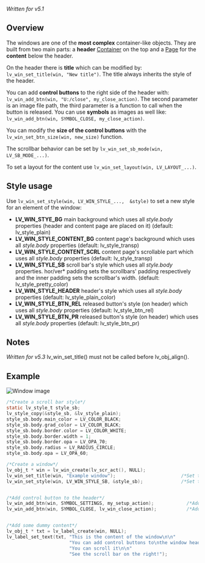 _Written for v5.1_

## Overview

The windows are one of the **most complex** container-like objects. They are built from two main parts: a **header** [Container](/Container) on the top and a [Page](/Page) for the **content** below the header. 

On the header there is **title** which can be modified by: `lv_win_set_title(win, "New title")`. The title always inherits the style of the header.

You can add **control buttons** to the right side of the header with: `lv_win_add_btn(win, "U:/close", my_close_action)`. The second parameter is an image file path, the third parameter is a function to call when the button is released. You can use **symbols** as images as well like: `lv_win_add_btn(win, SYMBOL_CLOSE, my_close_action)`. 

You can modify the **size of the control buttons** with the `lv_win_set_btn_size(win, new_size)` function.

The scrollbar behavior can be set by `lv_win_set_sb_mode(win, LV_SB_MODE_...)`.

To set a layout for the content use `lv_win_set_layout(win, LV_LAYOUT_...)`. 

## Style usage

Use `lv_win_set_style(win, LV_WIN_STYLE_...,  &style)` to set a new style for an element of the window:

- **LV_WIN_STYE_BG** main background which uses all _style.body_ properties (header and content page are placed on it) (default: lv_style_plain)
- **LV_WIN_STYLE_CONTENT_BG** content page's background which uses all _style.body_ properties (default: lv_style_transp)
- **LV_WIN_STYLE_CONTENT_SCRL** content page's scrollable part which uses all _style.body_ properties (default: lv_style_transp)
- **LV_WIN_STYLE_SB** scroll bar's style which uses all _style.body_ properties. hor/ver* padding sets the scrollbars' padding respectively and the inner padding sets the scrollbar's width.  (default: lv_style_pretty_color)
- **LV_WIN_STYLE_HEADER** header's style which uses all _style.body_ properties (default: lv_style_plain_color)
- **LV_WIN_STYLE_BTN_REL** released button's style (on header) which uses all _style.body_ properties (default: lv_style_btn_rel)
- **LV_WIN_STYLE_BTN_PR** released button's style (on header) which uses all _style.body_ properties (default: lv_style_btn_pr)

## Notes
_Written for v5.3_
lv_win_set_title() must not be called before lv_obj_align().

## Example
![Window image](http://docs.littlevgl.com/img/window-lv_win.png)
```c
/*Create a scroll bar style*/
static lv_style_t style_sb;
lv_style_copy(&style_sb, &lv_style_plain);
style_sb.body.main_color = LV_COLOR_BLACK;
style_sb.body.grad_color = LV_COLOR_BLACK;
style_sb.body.border.color = LV_COLOR_WHITE;
style_sb.body.border.width = 1;
style_sb.body.border.opa = LV_OPA_70;
style_sb.body.radius = LV_RADIUS_CIRCLE;
style_sb.body.opa = LV_OPA_60;

/*Create a window*/
lv_obj_t * win = lv_win_create(lv_scr_act(), NULL);
lv_win_set_title(win, "Example window");                        /*Set the title*/
lv_win_set_style(win, LV_WIN_STYLE_SB, &style_sb);              /*Set the scroll bar style*/


/*Add control button to the header*/
lv_win_add_btn(win, SYMBOL_SETTINGS, my_setup_action);            /*Add a setup button*/
lv_win_add_btn(win, SYMBOL_CLOSE, lv_win_close_action);           /*Add close button and use built-in close action*/


/*Add some dummy content*/
lv_obj_t * txt = lv_label_create(win, NULL);
lv_label_set_text(txt, "This is the content of the window\n\n"
                       "You can add control buttons to\nthe window header\n\n"
                       "You can scroll it\n\n"
                       "See the scroll bar on the right!");
```
